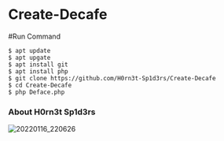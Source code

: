 # Create-Decafe


#Run Command
```
$ apt update
$ apt upgate
$ apt install git
$ apt install php
$ git clone https://github.com/H0rn3t-Sp1d3rs/Create-Decafe
$ cd Create-Decafe
$ php Deface.php

```

<h3>About H0rn3t Sp1d3rs</h3>

![20220116_220626](https://user-images.githubusercontent.com/97798085/150378374-28817fad-44b1-4cde-a07c-e8d98f9d2822.jpg)

